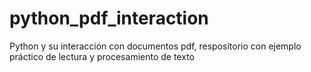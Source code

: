 # python_pdf_interaction
Python y su interacción con documentos pdf, respositorio con ejemplo práctico de lectura y procesamiento de texto

